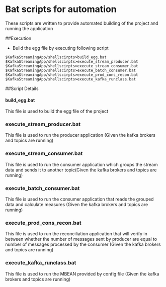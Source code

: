 # Bat scripts for automation 

These scripts are written to provide automated building of the project and running the application

##Execution

- Build the egg file by executing following script
```shell script
$KafkaStreamingApp/shellscirpts>build_egg.bat
$KafkaStreamingApp/shellscirpts>execute_stream_producer.bat
$KafkaStreamingApp/shellscirpts>execute_stream_consumer.bat
$KafkaStreamingApp/shellscirpts>execute_batch_consumer.bat
$KafkaStreamingApp/shellscirpts>execute_prod_cons_recon.bat
$KafkaStreamingApp/shellscirpts>execute_kafka_runclass.bat
```
##Script Details
#### build_egg.bat
This file is used to build the egg file of the project
### execute_stream_producer.bat
This file is used to run the producer application (Given the kafka brokers and topics are running)
### execute_stream_consumer.bat
This file is used to run the consumer application which groups the stream data and sends it to another topic(Given the kafka brokers and topics are running)
### execute_batch_consumer.bat
This file is used to run the consumer application that reads the grouped data and calculate measures (Given the kafka brokers and topics are running)
### execute_prod_cons_recon.bat
This file is used to run the reconciliation application that will verify in between whether the number of messages sent by producer are equal to number of messages processed by the consumer (Given the kafka brokers and topics are running)
### execute_kafka_runclass.bat
This file is used to run the MBEAN provided by config file  (Given the kafka brokers and topics are running)

